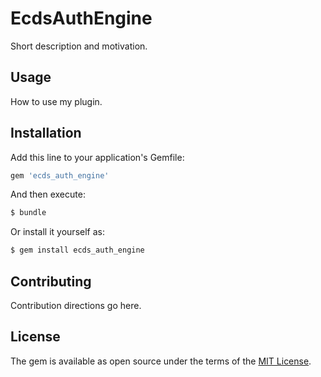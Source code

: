 # EcdsAuthEngine
Short description and motivation.

## Usage
How to use my plugin.

## Installation
Add this line to your application's Gemfile:

```ruby
gem 'ecds_auth_engine'
```

And then execute:
```bash
$ bundle
```

Or install it yourself as:
```bash
$ gem install ecds_auth_engine
```

## Contributing
Contribution directions go here.

## License
The gem is available as open source under the terms of the [MIT License](http://opensource.org/licenses/MIT).
